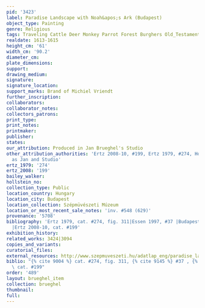 ```yaml
---
pid: '3423'
label: Paradise Landscape with Noah&apos;s Ark (Budapest)
object_type: Painting
genre: Religious
tags: Traveling Cattle Deer Monkey Parrot Forest Burghers Old_Testament Paradise
realdate: 1613-1615
height_cm: '61'
width_cm: '90.2'
diameter_cm: 
plate_dimensions: 
support: 
drawing_medium: 
signature: 
signature_location: 
support_marks: Brand of Michiel Vriendt
further_inscription: 
collaborators: 
collaborator_notes: 
collectors_patrons: 
print_type: 
print_notes: 
printmaker: 
publisher: 
states: 
our_attribution: Produced in Jan Brueghel's Studio
other_attribution_authorities: 'Ertz 2008-10, #199, Ertz 1979, #274, Honig database
  as Jan and Studio'
ertz_1979: '274'
ertz_2008: '199'
bailey_walker: 
hollstein_no: 
collection_type: Public
location_country: Hungary
location_city: Budapest
location_collection: Szépmüvészeti Múzeum
location_or_most_recent_sale_notes: 'inv. #548 (629)'
provenance: '5708'
bibliography: 'Ertz 1979, cat. #274, fig. 311|Essen 1997, #37 |Budapest 2000, p.29
  |Ertz 2008-10, cat. #199'
exhibition_history: 
related_works: 3424|3094
copies_and_variants: 
curatorial_files: 
external_resources: http://www.szepmuveszeti.hu/adatlap_eng/paradise_landscape_with_the_animals_10235
biblio: "{% cite 9004 %} cat. #274, fig. 311, {% cite 9145 %} #37 , {% cite 8900 %}
  \ cat. #199"
order: '489'
layout: brueghel_item
collection: brueghel
thumbnail: 
full: 
---
```

